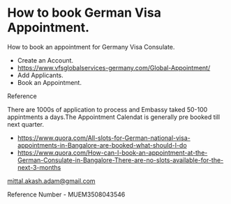 # How to book German Visa Appointment.

 How to book an appointment for  Germany Visa Consulate.

* Create an Account.
 * https://www.vfsglobalservices-germany.com/Global-Appointment/
* Add Applicants.
* Book an Appointment.

Reference

There are 1000s of application to process and Embassy taked 50-100 appintments a days.The Appointment Calendat is generally pre booked till next quarter.

* https://www.quora.com/All-slots-for-German-national-visa-appointments-in-Bangalore-are-booked-what-should-I-do
* https://www.quora.com/How-can-I-book-an-appointment-at-the-German-Consulate-in-Bangalore-There-are-no-slots-available-for-the-next-3-months

mittal.akash.adam@gmail.com

Reference Number - MUEM3508043546

